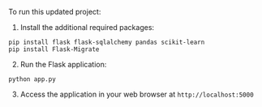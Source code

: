 To run this updated project:

1. Install the additional required packages:

```plaintext
pip install flask flask-sqlalchemy pandas scikit-learn
pip install Flask-Migrate
```


2. Run the Flask application:

```plaintext
python app.py
```


3. Access the application in your web browser at `http://localhost:5000`
